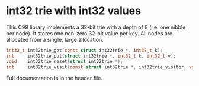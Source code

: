 # int32 trie with int32 values

This C99 library implements a 32-bit trie with a depth of 8 (i.e. one
nibble per node). It stores one non-zero 32-bit value per key. All nodes
are allocated from a single, large allocation.

```c
int32_t int32trie_get(const struct int32trie *, int32_t k);
int     int32trie_put(struct int32trie *, int32_t k, int32_t v);
void    int32trie_reset(struct int32trie *);
int     int32trie_visit(const struct int32trie *, int32trie_visitor, void *);
```

Full documentation is in the header file.
